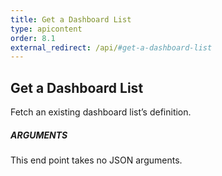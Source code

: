 ```yaml
---
title: Get a Dashboard List
type: apicontent
order: 8.1
external_redirect: /api/#get-a-dashboard-list
---
```


## Get a Dashboard List

Fetch an existing dashboard list’s definition.

##### ARGUMENTS

This end point takes no JSON arguments.
